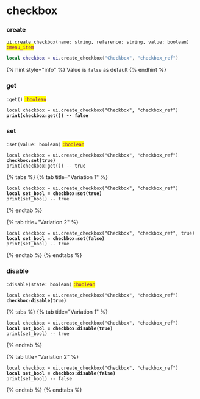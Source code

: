 # checkbox

### create

`ui.create_checkbox(name: string, reference: string, value: boolean)` <mark style="color:purple;">`:menu_item`</mark>

```lua
local checkbox = ui.create_checkbox("Checkbox", "checkbox_ref")
```

{% hint style="info" %}
Value is `false` as default
{% endhint %}

### get

`:get()` <mark style="color:purple;">`:boolean`</mark>

<pre class="language-lua"><code class="lang-lua">local checkbox = ui.create_checkbox("Checkbox", "checkbox_ref")
<strong>print(checkbox:get()) -- false
</strong></code></pre>

### set

`:set(value: boolean)` <mark style="color:purple;">`:boolean`</mark>

<pre class="language-lua"><code class="lang-lua">local checkbox = ui.create_checkbox("Checkbox", "checkbox_ref")
<strong>checkbox:set(true)
</strong>print(checkbox:get()) -- true
</code></pre>

{% tabs %}
{% tab title="Variation 1" %}
<pre class="language-lua"><code class="lang-lua">local checkbox = ui.create_checkbox("Checkbox", "checkbox_ref")
<strong>local set_bool = checkbox:set(true)
</strong>print(set_bool) -- true
</code></pre>
{% endtab %}

{% tab title="Variation 2" %}
<pre class="language-lua"><code class="lang-lua">local checkbox = ui.create_checkbox("Checkbox", "checkbox_ref", true)
<strong>local set_bool = checkbox:set(false)
</strong>print(set_bool) -- true
</code></pre>
{% endtab %}
{% endtabs %}

### disable

`:disable(state: boolean)` <mark style="color:purple;">`:boolean`</mark>

<pre class="language-lua"><code class="lang-lua">local checkbox = ui.create_checkbox("Checkbox", "checkbox_ref")
<strong>checkbox:disable(true)
</strong></code></pre>

{% tabs %}
{% tab title="Variation 1" %}
<pre class="language-lua"><code class="lang-lua">local checkbox = ui.create_checkbox("Checkbox", "checkbox_ref")
<strong>local set_bool = checkbox:disable(true)
</strong>print(set_bool) -- true
</code></pre>
{% endtab %}

{% tab title="Variation 2" %}
<pre class="language-lua"><code class="lang-lua">local checkbox = ui.create_checkbox("Checkbox", "checkbox_ref")
<strong>local set_bool = checkbox:disable(false)
</strong>print(set_bool) -- false
</code></pre>
{% endtab %}
{% endtabs %}

